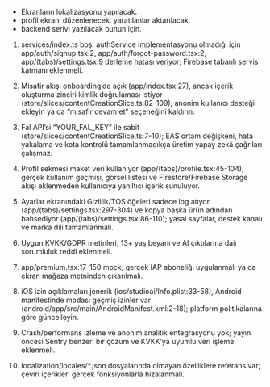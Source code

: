 - Ekranların lokalizasyonu yapılacak. 
- profil ekranı düzenlenecek. yaratılanlar aktarılacak.
- backend serivi yazılacak bunun için.

1. services/index.ts boş, authService implementasyonu olmadığı için app/auth/signup.tsx:2, app/auth/forgot-password.tsx:2, app/(tabs)/settings.tsx:9 derleme hatası veriyor; Firebase tabanlı servis katmanı eklenmeli.

2. Misafir akışı onboarding’de açık (app/index.tsx:27), ancak içerik oluşturma zinciri kimlik doğrulaması istiyor (store/slices/contentCreationSlice.ts:82-109); anonim kullanıcı desteği ekleyin ya da “misafir devam et” seçeneğini kaldırın.

3. Fal API’si “YOUR_FAL_KEY” ile sabit (store/slices/contentCreationSlice.ts:7-10); EAS ortam değişkeni, hata yakalama ve kota kontrolü tamamlanmadıkça üretim yapay zekâ çağrıları çalışmaz.

4. Profil sekmesi maket veri kullanıyor (app/(tabs)/profile.tsx:45-104); gerçek kullanım geçmişi, görsel listesi ve Firestore/Firebase Storage akışı eklenmeden kullanıcıya yanıltıcı içerik sunuluyor.

5. Ayarlar ekranındaki Gizlilik/TOS öğeleri sadece log atıyor (app/(tabs)/settings.tsx:297-304) ve kopya başka ürün adından bahsediyor (app/(tabs)/settings.tsx:86-110); yasal sayfalar, destek kanalı ve marka dili tamamlanmalı.

6. Uygun KVKK/GDPR metinleri, 13+ yaş beyanı ve AI çıktılarına dair sorumluluk reddi eklenmeli.

7. app/premium.tsx:17-150 mock; gerçek IAP aboneliği uygulanmalı ya da ekran mağaza metninden çıkarılmalı.

8. iOS izin açıklamaları jenerik (ios/studioai/Info.plist:33-58), Android manifestinde modası geçmiş izinler var (android/app/src/main/AndroidManifest.xml:2-18); platform politikalarına göre güncelleyin.

9. Crash/performans izleme ve anonim analitik entegrasyonu yok; yayın öncesi Sentry benzeri bir çözüm ve KVKK’ya uyumlu veri işleme eklenmeli.

10. localization/locales/*.json dosyalarında olmayan özelliklere referans var; çeviri içerikleri gerçek fonksiyonlarla hizalanmalı.